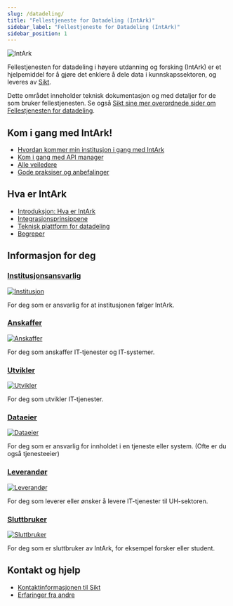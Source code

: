 ```yaml
---
slug: /datadeling/
title: "Fellestjeneste for Datadeling (IntArk)"
sidebar_label: "Fellestjeneste for Datadeling (IntArk)"
sidebar_position: 1
---
```


![IntArk](/datadeling/img/logo.png)

Fellestjenesten for datadeling i høyere utdanning og forsking (IntArk) er et
hjelpemiddel for å gjøre det enklere å dele data i kunnskapssektoren, og
leveres av [Sikt](https://sikt.no/).

Dette området inneholder teknisk dokumentasjon og med detaljer for de som
bruker fellestjenesten. Se også [Sikt sine mer overordnede sider om
Fellestjenesten for datadeling](https://www.uninett.no/Intark).

## Kom i gang med IntArk!

- [Hvordan kommer min institusjon i gang med IntArk](/docs/datadeling/veiledere/innforing)
- [Kom i gang med API manager](/docs/datadeling/teknisk-plattform/oversikt)
- [Alle veiledere](/docs/datadeling/veiledere)
- [Gode praksiser og anbefalinger](/docs/datadeling/god-praksis)

## Hva er IntArk

- [Introduksjon: Hva er IntArk](https://www.uninett.no/Intark)
- [Integrasjonsprinsippene](/docs/datadeling/prinsippene)
- [Teknisk plattform for datadeling](/docs/datadeling/teknisk-plattform)
- [Begreper](/docs/datadeling/begreper)

## Informasjon for deg

### [Institusjonsansvarlig](/docs/datadeling/malgrupper/institusjonsansvarlig/)

[![Institusjon](/datadeling/img/illustrasjon-institusjonseier.png)](/docs/datadeling/malgrupper/institusjonsansvarlig/)

For deg som er ansvarlig for at institusjonen følger IntArk.

### [Anskaffer](/docs/datadeling/malgrupper/anskaffer/)

[![Anskaffer](/datadeling/img/illustrasjon-anskaffer.png)](/docs/datadeling/malgrupper/anskaffer/)

For deg som anskaffer IT-tjenester og IT-systemer.

### [Utvikler](/docs/datadeling/malgrupper/utvikler/)

[![Utvikler](/datadeling/img/illustrasjon-utvikler.png)](/docs/datadeling/malgrupper/utvikler/)

For deg som utvikler IT-tjenester.

### [Dataeier](/docs/datadeling/malgrupper/dataeier/)

[![Dataeier](/datadeling/img/illustrasjon-dataeier.png)](/docs/datadeling/malgrupper/dataeier/)

For deg som er ansvarlig for innholdet i en tjeneste eller system. (Ofte er du også tjenesteeier)

### [Leverandør](/docs/datadeling/malgrupper/leverandor/)

[![Leverandør](/datadeling/img/illustrasjon-ekstern.png)](/docs/datadeling/malgrupper/leverandor/)

For deg som leverer eller ønsker å levere IT-tjenester til UH-sektoren.

### [Sluttbruker](/docs/datadeling/malgrupper/sluttbruker/)

[![Sluttbruker](/datadeling/img/illustrasjon-sluttbruker.png)](/docs/datadeling/malgrupper/sluttbruker/)

For deg som er sluttbruker av IntArk, for eksempel forsker eller student.

## Kontakt og hjelp

- [Kontaktinformasjonen til Sikt](https://sikt.no/kontakt-oss)
- [Erfaringer fra andre](/docs/datadeling/erfaringer/)
